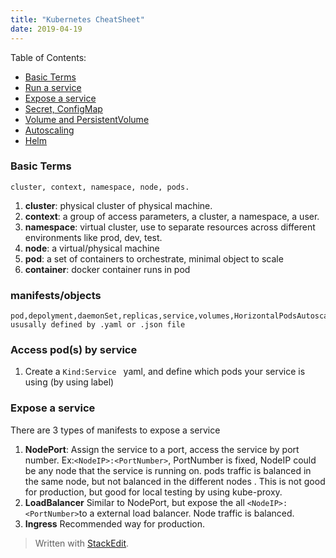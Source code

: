 ```yaml
---
title: "Kubernetes CheatSheet"
date: 2019-04-19
---
```

Table of Contents:
* [Basic Terms]()
* [Run a service]()
* [Expose a service]() 
* [Secret, ConfigMap]() 
* [Volume and PersistentVolume ]() 
* [Autoscaling]()
* [Helm]()

###  Basic Terms
	cluster, context, namespace, node, pods.
1. **cluster**: physical cluster of physical machine.
2. **context**: a group of access parameters,  a cluster, a namespace, a user.
3. **namespace**: virtual cluster, use to separate resources across different environments like prod, dev, test.
4. **node**: a virtual/physical machine
5. **pod**: a set of containers to orchestrate, minimal object to scale
6. **container**: docker container runs in pod

### manifests/objects
	pod,depolyment,daemonSet,replicas,service,volumes,HorizontalPodsAutoscaler(HPA)
	ususally defined by .yaml or .json file

### Access pod(s) by service
1. Create a ```Kind:Service ``` yaml, and define which pods your service is using (by using label)

### Expose a service
There are 3 types of manifests to expose a service
1. **NodePort**:  Assign the service to a port, access the service by port number. Ex:```<NodeIP>:<PortNumber>```, PortNumber is fixed, NodeIP could be any node that the service is running on. pods traffic is balanced in the same node, but not balanced in the different nodes . This is not good for production, but good for local testing by using kube-proxy.
3. **LoadBalancer** Similar to NodePort, but expose the all ```<NodeIP>:<PortNumber>```to a external load balancer. Node traffic is balanced.
4. **Ingress** Recommended way for production. 
> Written with [StackEdit](https://stackedit.io/).
<!--stackedit_data:
eyJoaXN0b3J5IjpbLTEyOTg2OTEwODNdfQ==
-->